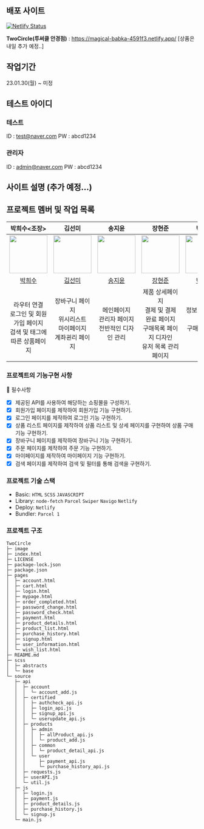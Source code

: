 ## 배포 사이트

[![Netlify Status](https://api.netlify.com/api/v1/badges/df0e144a-736d-44d7-be21-12d6c1573797/deploy-status)](https://app.netlify.com/sites/magical-babka-4591f3/deploys)

**TwoCircle(투써클 안경점)** : https://magical-babka-4591f3.netlify.app/
[상품은 내일 추가 예정..]

## 작업기간
23.01.30(월) ~ 미정

## 테스트 아이디
### 테스트
ID : test@naver.com
PW : abcd1234
### 관리자
ID : admin@naver.com
PW : abcd1234

## 사이트 설명 (추가 예정...)

## 프로젝트 멤버 및 작업 목록

| 박희수<조장> | 김선미 | 송지윤  | 장현준 | 박현준 |
|:--:|:--:|:--:|:--:|:--:|
| <img src="https://avatars.githubusercontent.com/u/110139098?v=4" width="100"> | <img src="https://avatars.githubusercontent.com/u/100131415?v=4" width=100> | <img src="https://avatars.githubusercontent.com/u/71622691?v=4" width=100> | <img src="https://avatars.githubusercontent.com/u/83224463?v=4" width=100> | <img src="https://avatars.githubusercontent.com/u/69203535?v=4" width=100> |
| [박희수](https://github.com/Nevacat) | [김선미](https://github.com/janghwahyun/)  |   [송지윤](https://github.com/jiyoon29)                     | [장현준](https://github.com/hyeon17)   | [박현준](https://github.com/johnphjkr)  |
| </br>라우터 연결 <br/> 로그인 및 회원가입 페이지 <br/> 검색 및 태그에 따른 상품페이지  |  장바구니 페이지  </br> 위시리스트</br> 마이페이지 </br> 계좌괸리 페이지  | 메인페이지 <br/> 관리자 페이지 <br/> 전반적인 디자인 관리  |  제품 상세페이지 <br/> 결제 및 결제 완료 페이지</br> 구매목록 페이지 디자인 </br> 유저 목록 관리 페이지   | 정보 변경 페이지 <br> 구매목록 페이지 |

### 프로젝트의 기능구현 사항

📌 필수사항

- [x] 제공된 API를 사용하여 해당하는 쇼핑몰을 구성하기.
- [x] 회원가입 페이지를 제작하여 회원가입 기능 구현하기.
- [x] 로그인 페이지를 제작하여 로그인 기능 구현하기.
- [x] 상품 리스트 페이지를 제작하여 상품 리스트 및 상세 페이지를 구현하여 상품 구매 기능 구현하기.
- [x] 장바구니 페이지를 제작하여 장바구니 기능 구현하기.
- [x] 주문 페이지를 제작하여 주문 기능 구현하기.
- [x] 마이페이지를 제작하여 마이페이지 기능 구현하기.
- [x] 검색 페이지를 제작하여 검색 및 필터를 통해 검색을 구현하기.

### 프로젝트 기술 스택

- Basic: `HTML` `SCSS` `JAVASCRIPT`
- Library: `node-fetch` `Parcel` `Swiper` `Navigo` `Netlify`
- Deploy: `Netlify`
- Bundler: `Parcel 1`


### 프로젝트 구조
```
TwoCircle
├─ image
├─ index.html
├─ LICENSE
├─ package-lock.json
├─ package.json
├─ pages
│  ├─ account.html
│  ├─ cart.html
│  ├─ login.html
│  ├─ mypage.html
│  ├─ order_completed.html
│  ├─ password_change.html
│  ├─ password_check.html
│  ├─ payment.html
│  ├─ product_details.html
│  ├─ product_list.html
│  ├─ purchase_history.html
│  ├─ signup.html
│  ├─ user_information.html
│  └─ wish_list.html
├─ README.md
├─ scss
│  ├─ abstracts
│  └─ base
└─ source
   ├─ api
   │  ├─ account
   │  │  └─ account_add.js
   │  ├─ certified
   │  │  ├─ authcheck_api.js
   │  │  ├─ login_api.js
   │  │  ├─ signup_api.js
   │  │  └─ userupdate_api.js
   │  ├─ products
   │  │  ├─ admin
   │  │  │  ├─ allProduct_api.js
   │  │  │  └─ product_add.js
   │  │  ├─ common
   │  │  │  └─ product_detail_api.js
   │  │  └─ user
   │  │     ├─ payment_api.js
   │  │     └─ purchase_history_api.js
   │  ├─ requests.js
   │  ├─ userAPI.js
   │  └─ util.js
   ├─ js
   │  ├─ login.js
   │  ├─ payment.js
   │  ├─ product_details.js
   │  ├─ purchase_history.js
   │  └─ signup.js
   └─ main.js

```

